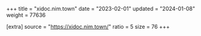 +++
title = "xidoc.nim.town"
date = "2023-02-01"
updated = "2024-01-08"
weight = 77636

[extra]
source = "https://xidoc.nim.town/"
ratio = 5
size = 76
+++

